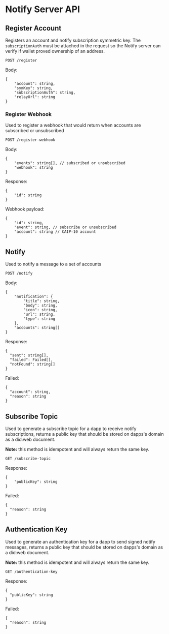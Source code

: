 # Notify Server API

## Register Account

Registers an account and notify subscription symmetric key. The `subscriptionAuth` must be attached in the request so the Notify server can verify if wallet proved ownership of an address.

`POST /register`

Body:

```jsonc
{
    "account": string,
    "symKey": string,
    "subscriptionAuth": string,
    "relayUrl": string
}
```

### Register Webhook

Used to register a webhook that would return when accounts are subscribed or unsubscribed

`POST /register-webhook`

Body:

```jsonc
{
    "events": string[], // subscribed or unsubscribed
    "webhook": string
}
```

Response:

```jsonc
{
    "id": string
}
```

Webhook payload:

```jsonc
{
    "id": string,
    "event": string, // subscribe or unsubscribed
    "account": string // CAIP-10 account
}
```

## Notify

Used to notify a message to a set of accounts

`POST /notify`

Body:

```jsonc
{
    "notification": {
        "title": string,
        "body": string,
        "icon": string,
        "url": string,
        "type": string
    },
    "accounts": string[]
}
``` 

Response: 

```jsonc
{
  "sent": string[],
  "failed": Failed[],
  "notFound": string[]
}
```

Failed:

```jsonc
{
  "account": string,
  "reason": string
}
```

## Subscribe Topic

Used to generate a subscribe topic for a dapp to receive notify subscriptions, returns a public key that should be stored on dapps's domain as a did:web document.

**Note:** this method is idempotent and will always return the same key.

`GET /subscribe-topic`

Response:

```jsonc
{
    "publicKey": string
}
``` 

Failed:

```jsonc
{
  "reason": string
}
```

## Authentication Key

Used to generate an authentication key for a dapp to send signed notify messages, returns a public key that should be stored on dapps's domain as a did:web document.

**Note:** this method is idempotent and will always return the same key.

`GET /authentication-key`

Response:

```jsonc
{
  "publicKey": string
}
``` 

Failed:

```jsonc
{
  "reason": string
}
```
